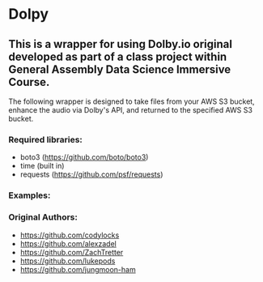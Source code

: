 # Dolpy

## This is a wrapper for using Dolby.io original developed as part of a class project within General Assembly Data Science Immersive Course.

The following wrapper is designed to take files from your AWS S3 bucket, enhance the audio via Dolby's API, and returned to the specified AWS S3 bucket.

### Required libraries:
- boto3 (https://github.com/boto/boto3)
- time (built in)
- requests (https://github.com/psf/requests)

### Examples:


### Original Authors:
- https://github.com/codylocks
- https://github.com/alexzadel
- https://github.com/ZachTretter
- https://github.com/lukepods
- https://github.com/jungmoon-ham
